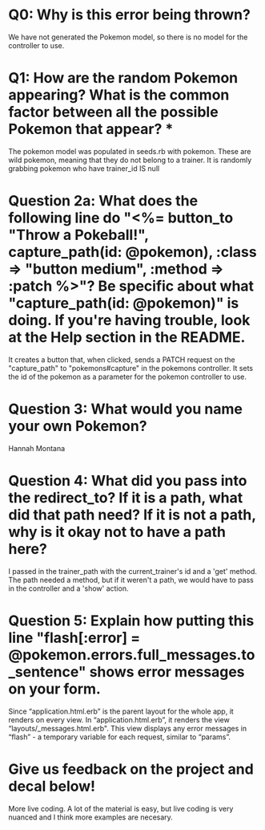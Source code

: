 # Q0: Why is this error being thrown?

We have not generated the Pokemon model, so there is no model for the controller to use.

# Q1: How are the random Pokemon appearing? What is the common factor between all the possible Pokemon that appear? *

The pokemon model was populated in seeds.rb with pokemon. These are wild pokemon, meaning that they do not belong to a trainer. It is randomly grabbing pokemon who have trainer_id IS null

# Question 2a: What does the following line do "<%= button_to "Throw a Pokeball!", capture_path(id: @pokemon), :class => "button medium", :method => :patch %>"? Be specific about what "capture_path(id: @pokemon)" is doing. If you're having trouble, look at the Help section in the README.

It creates a button that, when clicked, sends a PATCH request on the "capture_path" to "pokemons#capture" in the pokemons controller. It sets the id of the pokemon as a parameter for the pokemon controller to use.

# Question 3: What would you name your own Pokemon?
Hannah Montana

# Question 4: What did you pass into the redirect_to? If it is a path, what did that path need? If it is not a path, why is it okay not to have a path here?

I passed in the trainer_path with the current_trainer's id and a 'get' method. The path needed a method, but if it weren't a path, we would have to pass in the controller and a 'show' action.


# Question 5: Explain how putting this line "flash[:error] = @pokemon.errors.full_messages.to_sentence" shows error messages on your form.

Since “application.html.erb” is the parent layout for the whole app, it renders on every view. In “application.html.erb”, it renders the view “layouts/_messages.html.erb". This view displays any error messages in “flash” - a temporary variable for each request, similar to “params”.

# Give us feedback on the project and decal below!

More live coding. A lot of the material is easy, but live coding is very nuanced and I think more examples are necesary. 

